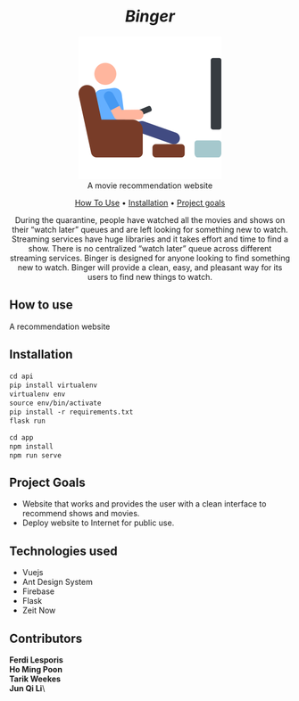 <h1 align="center"><i>Binger</i></h1>
<p align="center">
  <img src="app/src/assets/logo256.png" alt="Binger - a movie recommendation application">
  <br>
  A movie recommendation website
</p>

<p align="center">
  <a href="#how-to-use">How To Use</a> •
  <a href="#installation">Installation</a> •
  <a href="#project-goals">Project goals</a>
  <br>
</p>

<p align="center">
  During the quarantine, people have watched all the movies and shows on their “watch later” queues and are left looking for something new to watch. Streaming services have huge libraries and it takes effort and time to find a show. There is no centralized “watch later” queue across different streaming services. Binger is designed for anyone looking to find something new to watch. Binger will provide a clean, easy, and pleasant way for its users to find new things to watch.
  <br>
</p>

## How to use

A recommendation website

## Installation

```
cd api
pip install virtualenv
virtualenv env
source env/bin/activate
pip install -r requirements.txt
flask run
```

```
cd app
npm install
npm run serve
```

## Project Goals

- Website that works and provides the user with a clean interface to recommend shows and movies.
- Deploy website to Internet for public use.

## Technologies used

- Vuejs
- Ant Design System
- Firebase
- Flask
- Zeit Now

## Contributors

**Ferdi Lesporis**\
**Ho Ming Poon**\
**Tarik Weekes**\
**Jun Qi Li**\
